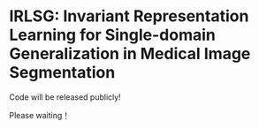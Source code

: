 # IRLSG: Invariant Representation Learning for Single-domain Generalization in Medical Image Segmentation
Code will be released publicly!

Please waiting！

